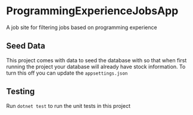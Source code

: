 # ProgrammingExperienceJobsApp

A job site for filtering jobs based on programming experience

## Seed Data

This project comes with data to seed the database with so that when first running the project your database will already have stock information.  To turn this off you can update the `appsettings.json`

## Testing

Run `dotnet test` to run the unit tests in this project
